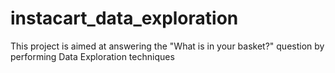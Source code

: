 # instacart_data_exploration
This project is aimed at answering the "What is in your basket?" question by performing Data Exploration techniques
